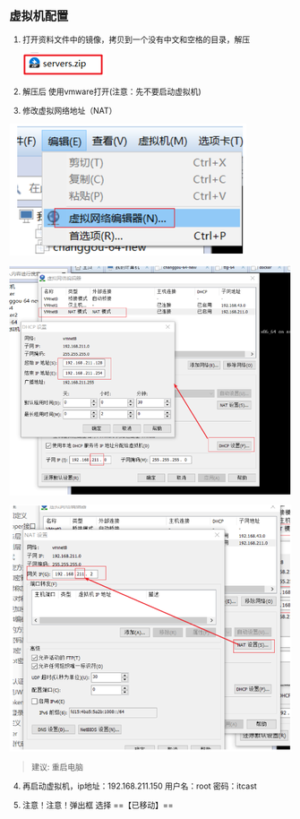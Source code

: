## 虚拟机配置

1. 打开资料文件中的镜像，拷贝到一个没有中文和空格的目录，解压

   ![image-20210618171543479](img/image-20210618171543479.png) 

2. 解压后 使用vmware打开(注意：先不要启动虚拟机)

3. 修改虚拟网络地址（NAT）

 ![1605943574095](img/1605943574095.png)

 ![1605943597910](img/1605943597910.png)

 

 ![1605943611059](img/1605943611059.png)

> 建议: 重启电脑

4. 再启动虚拟机，ip地址：192.168.211.150 用户名：root   密码：itcast

5. 注意！注意！弹出框 选择 ==【已移动】==




